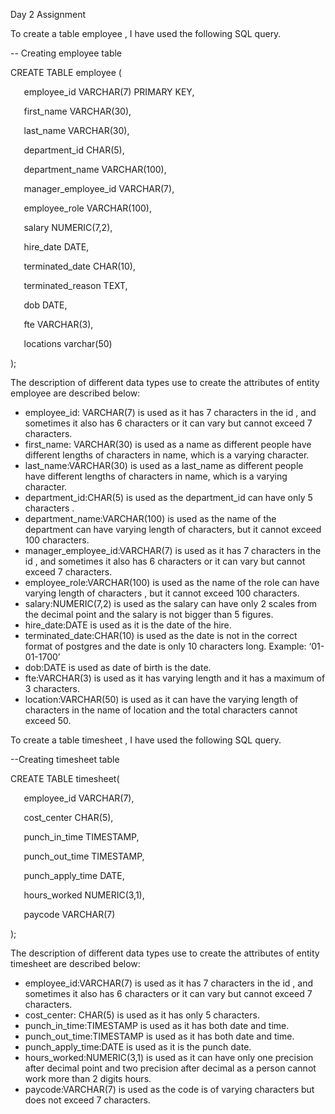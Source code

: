 ﻿Day 2 Assignment

To create a table employee , I have used the following SQL query.

-- Creating employee table

CREATE TABLE employee (

`   `employee\_id VARCHAR(7) PRIMARY KEY,

`   `first\_name VARCHAR(30),

`   `last\_name VARCHAR(30),

`   `department\_id CHAR(5),

`   `department\_name VARCHAR(100),

`   `manager\_employee\_id VARCHAR(7),

`   `employee\_role VARCHAR(100),

`   `salary NUMERIC(7,2),

`   `hire\_date DATE,

`   `terminated\_date CHAR(10),

`   `terminated\_reason TEXT,

`   `dob DATE,

`   `fte VARCHAR(3),

`   `locations varchar(50)

);

The description of different data types use to create the attributes of entity employee are described below:

- employee\_id: VARCHAR(7) is used as it has 7 characters in the id , and sometimes it also has 6 characters or it can vary but cannot exceed 7 characters.
- first\_name: VARCHAR(30) is used as a name as different people have different lengths of characters in name, which is a varying character.
- last\_name:VARCHAR(30) is used as a last\_name as different people have different lengths of characters in name, which is a varying character.
- department\_id:CHAR(5) is used as the department\_id can have only  5 characters .
- department\_name:VARCHAR(100) is used as the name of the department can have varying length of characters, but it cannot exceed 100 characters.
- manager\_employee\_id:VARCHAR(7) is used as it has 7 characters in the id , and sometimes it also has 6 characters or it can vary but cannot exceed 7 characters.
- employee\_role:VARCHAR(100) is used as the name of the role can have varying length of characters , but it cannot exceed 100 characters.
- salary:NUMERIC(7,2) is used as the salary can have only 2 scales from the decimal point and the salary is not bigger than 5 figures.
- hire\_date:DATE is used as it is the date of the hire.
- terminated\_date:CHAR(10) is used as the date is not in the correct format of postgres and the date is only 10 characters long. Example: ‘01-01-1700’
- dob:DATE is used as date of birth is the date.
- fte:VARCHAR(3) is used as it has varying length and it has a maximum of 3 characters.
- location:VARCHAR(50) is used as it can have the varying length of characters in the name of location and the total characters cannot exceed 50.


To create a table timesheet , I have used the following SQL query.

--Creating timesheet table

CREATE TABLE timesheet(

`   `employee\_id VARCHAR(7),

`   `cost\_center CHAR(5),

`   `punch\_in\_time TIMESTAMP,

`   `punch\_out\_time TIMESTAMP,

`   `punch\_apply\_time DATE,

`   `hours\_worked NUMERIC(3,1),

`   `paycode VARCHAR(7)

);

The description of different data types use to create the attributes of entity timesheet are described below:

- employee\_id:VARCHAR(7) is used as it has 7 characters in the id , and sometimes it also has 6 characters or it can vary but cannot exceed 7 characters.
- cost\_center: CHAR(5) is used as it has only 5 characters.
- punch\_in\_time:TIMESTAMP is used as it has both date and time.
- punch\_out\_time:TIMESTAMP is used as it has both date and time.
- punch\_apply\_time:DATE is used as it is the punch date.
- hours\_worked:NUMERIC(3,1) is used as it can have only one precision after decimal point and two precision after decimal as a person cannot work more than 2 digits hours.
- paycode:VARCHAR(7) is used as the code is of varying characters but does not exceed 7 characters.


